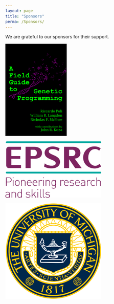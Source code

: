 ```yaml
---
layout: page
title: "Sponsors"
perma: /Sponsors/
---
```


We are grateful to our sponsors for their support.

![](./misc_images/a_field_guide_to_gp.png)

![](./misc_images/epsrc.png)

![](./misc_images/university_of_michigan.png)

